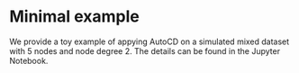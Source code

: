 # Minimal example

We provide a toy example of appying AutoCD on a simulated mixed dataset with 5 nodes and node degree 2.
The details can be found in the Jupyter Notebook.



